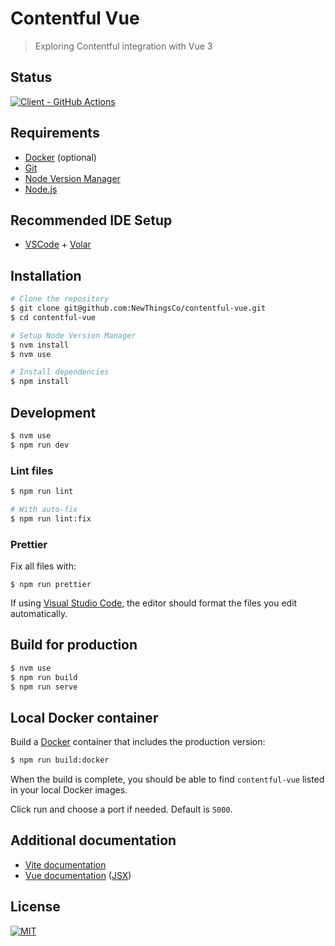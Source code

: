 # Contentful Vue

> Exploring Contentful integration with Vue 3

## Status

[![Client - GitHub Actions][client-badge]][client-logs]

## Requirements

- [Docker][docker] (optional)
- [Git][git]
- [Node Version Manager][nvm]
- [Node.js][node]

## Recommended IDE Setup

- [VSCode][vscode] + [Volar][volar]

## Installation

```sh
# Clone the repository
$ git clone git@github.com:NewThingsCo/contentful-vue.git
$ cd contentful-vue

# Setup Node Version Manager
$ nvm install
$ nvm use

# Install dependencies
$ npm install
```

## Development

```sh
$ nvm use
$ npm run dev
```

### Lint files

```sh
$ npm run lint

# With auto-fix
$ npm run lint:fix
```

### Prettier

Fix all files with:

```
$ npm run prettier
```

If using [Visual Studio Code][vscode], the editor should format the files you edit automatically.

## Build for production

```sh
$ nvm use
$ npm run build
$ npm run serve
```

[vscode]: https://code.visualstudio.com/

## Local Docker container

Build a [Docker][docker] container that includes the production version:

```sh
$ npm run build:docker
```

When the build is complete, you should be able to find `contentful-vue` listed in your local Docker images.

Click run and choose a port if needed. Default is `5000`.

## Additional documentation

- [Vite documentation][vite-docs]
- [Vue documentation][vue-docs] ([JSX][vue-jsx-next])

## License

[![MIT][mit-badge]][license]

[client-badge]: https://github.com/NewThingsCo/contentful-vue/workflows/Client/badge.svg
[client-logs]: https://github.com/NewThingsCo/contentful-vue/actions/workflows/client.yml
[docker]: https://www.docker.com/
[git]: https://git-scm.com
[license]: ./LICENSE.md
[vue-jsx-next]: https://github.com/vuejs/jsx-next
[mit-badge]: https://img.shields.io/badge/license-MIT-green.svg
[node]: https://nodejs.org/en
[nvm]: https://github.com/nvm-sh/nvm
[volar]: https://marketplace.visualstudio.com/items?itemName=johnsoncodehk.volar
[vscode]: https://code.visualstudio.com/
[vue-docs]: https://vuejs.org/v2/guide/
[vite-docs]: https://vitejs.dev/guide/

